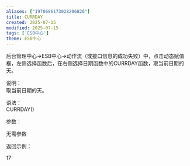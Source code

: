 ```yaml
---
aliases: ["1970686173028206826"]
title: CURRDAY
created: 2025-07-15
modified: 2025-07-15
tags: ['ESB中心']
theme: ESB中心
---
```


后台管理中心->ESB中心->动作流（或接口信息的成功失败）中，点击动态赋值框，左侧选择函数后，在右侧选择日期函数中的CURRDAY函数，取当前日期的天。

说明：  
取当前日期的天。

语法：  
CURRDAY()  

参数：

无需参数

返回示例：

17